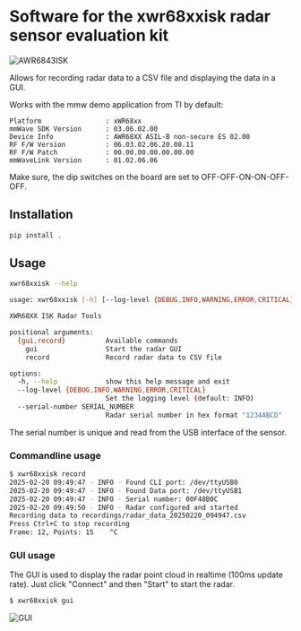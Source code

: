 # Software for the xwr68xxisk radar sensor evaluation kit

![AWR6843ISK](docs/source/_static/awr6843isk.png)

Allows for recording radar data to a CSV file and displaying the data in a GUI.

Works with the mmw demo application from TI by default:

    Platform                : xWR68xx
    mmWave SDK Version      : 03.06.02.00
    Device Info             : AWR68XX ASIL-B non-secure ES 02.00
    RF F/W Version          : 06.03.02.06.20.08.11
    RF F/W Patch            : 00.00.00.00.00.00.00
    mmWaveLink Version      : 01.02.06.06

Make sure, the dip switches on the board are set to OFF-OFF-ON-ON-OFF-OFF.

## Installation

```bash
pip install .
```

## Usage

```bash
xwr68xxisk --help

usage: xwr68xxisk [-h] [--log-level {DEBUG,INFO,WARNING,ERROR,CRITICAL}] [--serial-number SERIAL_NUMBER] {gui,record} ...

XWR68XX ISK Radar Tools

positional arguments:
  {gui,record}          Available commands
    gui                 Start the radar GUI
    record              Record radar data to CSV file

options:
  -h, --help            show this help message and exit
  --log-level {DEBUG,INFO,WARNING,ERROR,CRITICAL}
                        Set the logging level (default: INFO)
  --serial-number SERIAL_NUMBER
                        Radar serial number in hex format "1234ABCD"
```

The serial number is unique and read from the USB interface of the sensor.

### Commandline usage

```bash
$ xwr68xxisk record
2025-02-20 09:49:47 - INFO - Found CLI port: /dev/ttyUSB0
2025-02-20 09:49:47 - INFO - Found Data port: /dev/ttyUSB1
2025-02-20 09:49:47 - INFO - Serial number: 00F48B0C
2025-02-20 09:49:50 - INFO - Radar configured and started
Recording data to recordings/radar_data_20250220_094947.csv
Press Ctrl+C to stop recording
Frame: 12, Points: 15    ^C

```

### GUI usage

The GUI is used to display the radar point cloud in realtime (100ms update rate).
Just click "Connect" and then "Start" to start the radar.

```bash
$ xwr68xxisk gui
```

![GUI](docs/source/_static/gui_screenshot.png)



